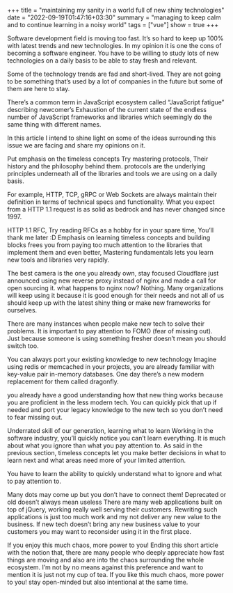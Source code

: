 +++
title = "maintaining my sanity in a world full of new shiny technologies"
date = "2022-09-19T01:47:16+03:30"
summary = "managing to keep calm and to continue learning in a noisy world"
tags = ["vue"]
show = true
+++

Software development field is moving too fast. It’s so hard to keep up 100% with latest trends and new technologies. In my opinion it is one the cons of becoming a software engineer. You have to be willing to study lots of new technologies on a daily basis to be able to stay fresh and relevant.

Some of the technology trends are fad and short-lived. They are not going to be something that’s used by a lot of companies in the future but some of them are here to stay.

There’s a common term in JavaScript ecosystem called “JavaScript fatigue” describing newcomer’s Exhaustion of the current state of the endless number of JavaScript frameworks and libraries which seemingly do the same thing with different names.

In this article I intend to shine light on some of the ideas surrounding this issue we are facing and share my opinions on it.

Put emphasis on the timeless concepts
Try mastering protocols, Their history and the philosophy behind them. protocols are the underlying principles underneath all of the libraries and tools we are using on a daily basis.

For example, HTTP, TCP, gRPC or Web Sockets are always maintain their definition in terms of technical specs and functionality. What you expect from a HTTP 1.1 request is as solid as bedrock and has never changed since 1997.


HTTP 1.1 RFC, Try reading RFCs as a hobby for in your spare time, You’ll thank me later :D
Emphasis on learning timeless concepts and building blocks frees you from paying too much attention to the libraries that implement them and even better, Mastering fundamentals lets you learn new tools and libraries very rapidly.

The best camera is the one you already own, stay focused
Cloudflare just announced using new reverse proxy instead of nginx and made a call for open sourcing it. what happens to nginx now? Nothing. Many organizations will keep using it because it is good enough for their needs and not all of us should keep up with the latest shiny thing or make new frameworks for ourselves.

There are many instances when people make new tech to solve their problems. It is important to pay attention to FOMO (fear of missing out). Just because someone is using something fresher doesn’t mean you should switch too.

You can always port your existing knowledge to new technology
Imagine using redis or memcached in your projects, you are already familiar with key-value pair in-memory databases. One day there’s a new modern replacement for them called dragonfly.

you already have a good understanding how that new thing works because you are proficient in the less modern tech. You can quickly pick that up if needed and port your legacy knowledge to the new tech so you don’t need to fear missing out.

Underrated skill of our generation, learning what to learn
Working in the software industry, you’ll quickly notice you can’t learn everything. It is much about what you ignore than what you pay attention to. As said in the previous section, timeless concepts let you make better decisions in what to learn next and what areas need more of your limited attention.

You have to learn the ability to quickly understand what to ignore and what to pay attention to.


Many dots may come up but you don’t have to connect them!
Deprecated or old doesn’t always mean useless
There are many web applications built on top of jQuery, working really well serving their customers. Rewriting such applications is just too much work and my not deliver any new value to the business. If new tech doesn’t bring any new business value to your customers you may want to reconsider using it in the first place.

If you enjoy this much chaos, more power to you!
Ending this short article with the notion that, there are many people who deeply appreciate how fast things are moving and also are into the chaos surrounding the whole ecosystem. I’m not by no means against this preference and want to mention it is just not my cup of tea. If you like this much chaos, more power to you! stay open-minded but also intentional at the same time.